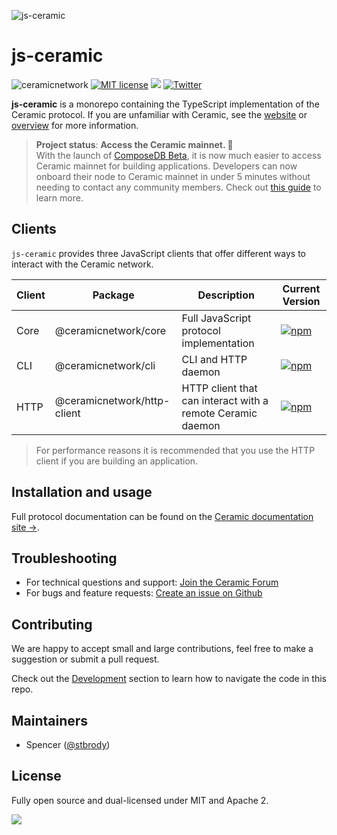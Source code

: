 ![js-ceramic](https://uploads-ssl.webflow.com/5e4b58d7f08158ece0209bbd/5fa2c8f21ad1fe0422b1dd60_js-ceramic-small.png)

# js-ceramic

![ceramicnetwork](https://circleci.com/gh/ceramicnetwork/js-ceramic.svg?style=shield)
[![MIT license](https://img.shields.io/badge/License-MIT-blue.svg)](https://lbesson.mit-license.org/)
[![](https://img.shields.io/badge/Chat%20on-Discord-orange.svg?style=flat)](https://discord.gg/6VRZpGP)
[![Twitter](https://img.shields.io/twitter/follow/ceramicnetwork?label=Follow&style=social)](https://twitter.com/ceramicnetwork)

**js-ceramic** is a monorepo containing the TypeScript implementation of the Ceramic protocol. If you are unfamiliar with Ceramic, see the [website](https://ceramic.network) or [overview](https://developers.ceramic.network/learn/welcome/) for more information.

> **Project status**: **Access  the Ceramic mainnet. 🚀** <br/>
> With the launch of [ComposeDB Beta](https://blog.ceramic.network/composedb-is-live-on-ceramic-mainnet/), it is now much easier to access Ceramic mainnet for building applications.
> Developers can now onboard their node to Ceramic mainnet in under 5 minutes without needing to contact any community members. Check out [this guide](https://composedb.js.org/docs/0.5.x/guides/composedb-server/access-mainnet)
> to learn more.


## Clients

`js-ceramic` provides three JavaScript clients that offer different ways to interact with the Ceramic network.

| Client | Package                     | Description                                                | Current Version                                                                                                               |
| ------ | --------------------------- | ---------------------------------------------------------- | ----------------------------------------------------------------------------------------------------------------------------- |
| Core   | @ceramicnetwork/core        | Full JavaScript protocol implementation                    | [![npm](https://img.shields.io/npm/v/@ceramicnetwork/core)](https://www.npmjs.com/package/@ceramicnetwork/core)               |
| CLI    | @ceramicnetwork/cli         | CLI and HTTP daemon                                        | [![npm](https://img.shields.io/npm/v/@ceramicnetwork/cli)](https://www.npmjs.com/package/@ceramicnetwork/cli)                 |
| HTTP   | @ceramicnetwork/http-client | HTTP client that can interact with a remote Ceramic daemon | [![npm](https://img.shields.io/npm/v/@ceramicnetwork/http-client)](https://www.npmjs.com/package/@ceramicnetwork/http-client) |

> For performance reasons it is recommended that you use the HTTP client if you are building an application.


## Installation and usage

Full protocol documentation can be found on the [Ceramic documentation site →](https://developers.ceramic.network/protocol/overview/).

## Troubleshooting

- For technical questions and support: [Join the Ceramic Forum](https://forum.ceramic.network/)
- For bugs and feature requests: [Create an issue on Github](https://github.com/ceramicnetwork/js-ceramic/issues)

## Contributing

We are happy to accept small and large contributions, feel free to make a suggestion or submit a pull request.

Check out the [Development](./DEVELOPMENT.md) section to learn how to navigate the code in this repo.

## Maintainers

- Spencer ([@stbrody](https://github.com/stbrody))

## License

Fully open source and dual-licensed under MIT and Apache 2.

<img referrerpolicy="no-referrer-when-downgrade" src="https://static.scarf.sh/a.png?x-pxid=268ff62e-d125-4cb9-9b28-d6e18ac93cea" />
